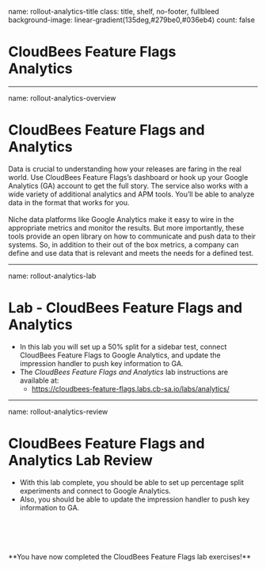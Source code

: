 name: rollout-analytics-title
class: title, shelf, no-footer, fullbleed
background-image: linear-gradient(135deg,#279be0,#036eb4)
count: false

# CloudBees Feature Flags<br>Analytics

---
name: rollout-analytics-overview
# CloudBees Feature Flags and Analytics

Data is crucial to understanding how your releases are faring in the real world. Use CloudBees Feature Flags’s dashboard or hook up your Google Analytics (GA) account to get the full story. The service also works with a wide variety of additional analytics and APM tools. You’ll be able to analyze data in the format that works for you.
<br/>
<br/>
Niche data platforms like Google Analytics make it easy to wire in the appropriate metrics and monitor the results. But more importantly, these tools provide an open library on how to communicate and push data to their systems. So, in addition to their out of the box metrics, a company can define and use data that is relevant and meets the needs for a defined test.

---
name: rollout-analytics-lab
# Lab - CloudBees Feature Flags and Analytics

* In this lab you will set up a 50% split for a sidebar test, connect CloudBees Feature Flags to Google Analytics, and update the impression handler to push key information to GA.
* The *CloudBees Feature Flags and Analytics* lab instructions are available at:
  * https://cloudbees-feature-flags.labs.cb-sa.io/labs/analytics/ 

---
name: rollout-analytics-review
# CloudBees Feature Flags and Analytics Lab Review

* With this lab complete, you should be able to set up percentage split experiments and connect to Google Analytics.
* Also, you should be able to update the impression handler to push key information to GA.
<br/>
<br/>
<br/>
<br/>
**You have now completed the CloudBees Feature Flags lab exercises!**
